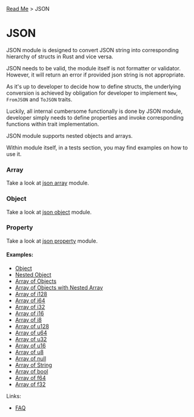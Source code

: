 [Read Me](README.md) > JSON 

# JSON 

JSON module is designed to convert JSON string into corresponding hierarchy of structs in Rust and vice versa.

JSON needs to be valid, the module itself is not formatter or validator. However, it will return an error if provided json string is not appropriate.

As it's up to developer to decide how to define structs, the underlying conversion is achieved by obligation for developer to implement `New`, `FromJSON` and `ToJSON` traits. 

Luckily, all internal cumbersome functionally is done by JSON module, developer simply needs to define properties and invoke corresponding functions within trait implementation.

JSON module supports nested objects and arrays.

Within module itself, in a tests section, you may find examples on how to use it. 

### Array

Take a look at [json array](https://github.com/bohdaq/rust-web-server/tree/main/src/json/array) module.

### Object

Take a look at [json object](https://github.com/bohdaq/rust-web-server/tree/main/src/json/object) module.

### Property

Take a look at [json property](https://github.com/bohdaq/rust-web-server/tree/main/src/json/property) module.


#### Examples:

- [Object](object/tests/example)
- [Nested Object](object/tests/example_multi_nested_object)
- [Array of Objects](array/object/example_multi_nested_object)
- [Array of Objects with Nested Array](array/object/example_multi_nested_object)
- [Array of i128](array/integer/example_list_i128)
- [Array of i64](array/integer/example_list_i64)
- [Array of i32](array/integer/example_list_i32)
- [Array of i16](array/integer/example_list_i16)
- [Array of i8](array/integer/example_list_i8)
- [Array of u128](array/integer/example_list_u128)
- [Array of u64](array/integer/example_list_u64)
- [Array of u32](array/integer/example_list_u32)
- [Array of u16](array/integer/example_list_u16)
- [Array of u8](array/integer/example_list_u8)
- [Array of null](array/null/example_list_null)
- [Array of String](array/string/example_list_string)
- [Array of bool](array/boolean/example_list_bool)
- [Array of f64](array/float/example_list_f64)
- [Array of f32](array/float/example_list_f32)

Links:
- [FAQ](FAQ.md)



